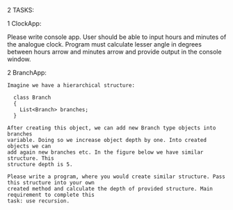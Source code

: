 2 TASKS:

1 ClockApp:
  
  Please write console app. User should be able to input hours and minutes of the analogue clock.
  Program must calculate lesser angle in degrees between hours arrow and minutes arrow and provide
  output in the console window.
  
  
  
  2 BranchApp:
  
    Imagine we have a hierarchical structure:
    
      class Branch
      {
        List<Branch> branches;
      }
      
    After creating this object, we can add new Branch type objects into branches
    variable. Doing so we increase object depth by one. Into created objects we can
    add again new branches etc. In the figure below we have similar structure. This
    structure depth is 5.
    
    Please write a program, where you would create similar structure. Pass this structure into your own
    created method and calculate the depth of provided structure. Main requirement to complete this
    task: use recursion.
